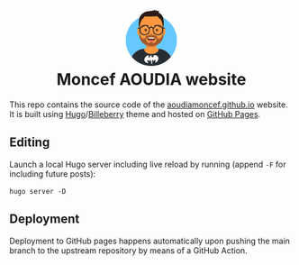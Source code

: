 <h1 align="center">
    <img src="static/images/favicons/android-chrome-384x384.png" width="100"> </br>
    Moncef AOUDIA website
</h1>


This repo contains the source code of the [aoudiamoncef.github.io](https://aoudiamoncef.github.io) website.
It is built using [Hugo](https://gohugo.io/)/[Billeberry](https://github.com/Lednerb/bilberry-hugo-theme) theme and hosted on [GitHub Pages](https://pages.github.com/).

## Editing

Launch a local Hugo server including live reload by running (append `-F` for including future posts):

```
hugo server -D
```

## Deployment

Deployment to GitHub pages happens automatically upon pushing the main branch to the upstream repository by means of a GitHub Action.